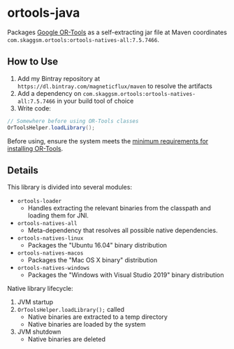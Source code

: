 # ortools-java

Packages [Google OR-Tools](https://github.com/google/or-tools) as a self-extracting jar file at Maven coordinates `com.skaggsm.ortools:ortools-natives-all:7.5.7466`.

## How to Use

1. Add my Bintray repository at `https://dl.bintray.com/magneticflux/maven` to resolve the artifacts
2. Add a dependency on `com.skaggsm.ortools:ortools-natives-all:7.5.7466` in your build tool of choice
3. Write code:
```java
// Somewhere before using OR-Tools classes
OrToolsHelper.loadLibrary();
```

Before using, ensure the system meets the [minimum requirements for installing OR-Tools](https://developers.google.com/optimization/install).

## Details

This library is divided into several modules:
- `ortools-loader`
  - Handles extracting the relevant binaries from the classpath and loading them for JNI.
- `ortools-natives-all`
  - Meta-dependency that resolves all possible native dependencies.
- `ortools-natives-linux`
  - Packages the "Ubuntu 16.04" binary distribution
- `ortools-natives-macos`
  - Packages the "Mac OS X binary" distribution
- `ortools-natives-windows`
  - Packages the "Windows with Visual Studio 2019" binary distribution

Native library lifecycle:
1. JVM startup
2. `OrToolsHelper.loadLibrary();` called
    - Native binaries are extracted to a temp directory
    - Native binaries are loaded by the system
3. JVM shutdown
    - Native binaries are deleted
